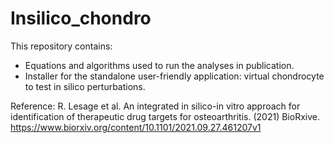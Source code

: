 # Insilico_chondro

This repository contains:
- Equations and algorithms used to run the analyses in publication.
- Installer for the standalone user-friendly application: virtual chondrocyte to test in silico perturbations.

Reference:
  R. Lesage et al. An integrated in silico-in vitro approach for identification of therapeutic drug targets for osteoarthritis. (2021) BioRxive.  https://www.biorxiv.org/content/10.1101/2021.09.27.461207v1
